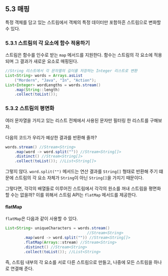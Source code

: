 ## 5.3 매핑

특정 객체를 담고 있는 스트림에서 객체의 특정 데이터만 포함하흔 스트림으로 변화할 수 있다. 

### 5.3.1 스트림의 각 요소에 함수 적용하기

스트림은 함수를 인수로 받는 `map` 메서드를 지원한다. 함수는 스트림의 각 요소에 적용되며 그 결과가 새로운 요소로 매핑된다. 

```java
//String 리스트에서 각 문자열의 길이를 저장하는 Integer 리스트로 변환
List<String> words = Arrays.asList
	("Mordern", "Java", "In", "Action");
List<Integer> wordLengths = words.stream()
	.map(String::length)
	.collect(toList());
```

### 5.3.2 스트림의 평면화

여러 문자열을 가지고 있는 리스트 전체에서 사용된 문자만 필터링 한 리스트를 구해보자.

다음의 코드가 우리가 예상한 결과를 반환해 줄까?
```java
words.stream() //Stream<String>
	.map(word -> word.split("")) //Stream<String[]>
	.distinct() //Stream<String[]>
	.collect(toList()); //List<String[]>
```

그렇지 않다.
`word.split("")` 메서드는 연산 결과를 `String[]` 형태로 반환해 주기 떄문에 스트림의 각 요소 자체가 `String`이 아닌 `String[]`을 가지기 때문이다.

그렇다면, 각각의 배열들로 이루어진 스트림에서 각각의 원소를 꺼내 스트림을 평면화 할 수는 없을까?
이를 위해서 스트림 API는 `flatMap` 메서드를 제공한다.

#### flatMap

`flatMap`은 다음과 같이 사용할 수 있다. 
```java
List<String> uniqueCharacters = words.stream()
									//Stream<String>
		.map(word -> word.split("")) //Stream<String[]>
		.flatMap(Arrays::stream) //Stream<String>
		.distinct() //Stream<String>
		.collect(toList()); //List<String>
```

즉, 스트림 내부의 각 요소를 서로 다른 스트림으로 만들고, 나중에 모든 스트림을 하나로 연결해 준다.
